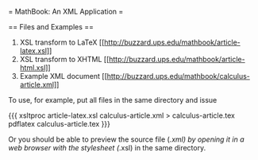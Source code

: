 = MathBook: An XML Application =


== Files and Examples ==

  1. XSL transform to LaTeX [[http://buzzard.ups.edu/mathbook/article-latex.xsl]]
  1. XSL transform to XHTML [[http://buzzard.ups.edu/mathbook/article-html.xsl]]
  1. Example XML document  [[http://buzzard.ups.edu/mathbook/calculus-article.xml]]

To use, for example, put all files in the same directory and issue

{{{
xsltproc article-latex.xsl calculus-article.xml > calculus-article.tex
pdflatex calculus-article.tex
}}}

Or you should be able to preview the source file (*.xml) by opening it in a web browser with the stylesheet (*.xsl) in the same directory.
